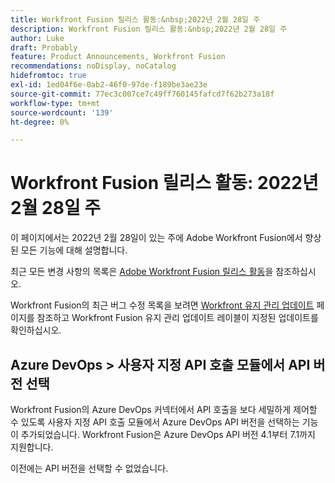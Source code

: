 ```yaml
---
title: Workfront Fusion 릴리스 활동:&nbsp;2022년 2월 28일 주
description: Workfront Fusion 릴리스 활동:&nbsp;2022년 2월 28일 주
author: Luke
draft: Probably
feature: Product Announcements, Workfront Fusion
recommendations: noDisplay, noCatalog
hidefromtoc: true
exl-id: 1ed04f6e-0ab2-46f0-97de-f189be3ae23e
source-git-commit: 77ec3c007ce7c49ff760145fafcd7f62b273a18f
workflow-type: tm+mt
source-wordcount: '139'
ht-degree: 0%

---
```


# Workfront Fusion 릴리스 활동: 2022년 2월 28일 주

이 페이지에서는 2022년 2월 28일이 있는 주에 Adobe Workfront Fusion에서 향상된 모든 기능에 대해 설명합니다.

최근 모든 변경 사항의 목록은 [Adobe Workfront Fusion 릴리스 활동](/help/workfront-fusion/fusion-product-releases/fusion-release-activity.md)을 참조하십시오.

Workfront Fusion의 최근 버그 수정 목록을 보려면 [Workfront 유지 관리 업데이트](https://experienceleague.adobe.com/docs/workfront-known-issues/releases/current-updates.html) 페이지를 참조하고 Workfront Fusion 유지 관리 업데이트 레이블이 지정된 업데이트를 확인하십시오.

## Azure DevOps > 사용자 지정 API 호출 모듈에서 API 버전 선택

Workfront Fusion의 Azure DevOps 커넥터에서 API 호출을 보다 세밀하게 제어할 수 있도록 사용자 지정 API 호출 모듈에서 Azure DevOps API 버전을 선택하는 기능이 추가되었습니다. Workfront Fusion은 Azure DevOps API 버전 4.1부터 7.1까지 지원합니다.

이전에는 API 버전을 선택할 수 없었습니다.
